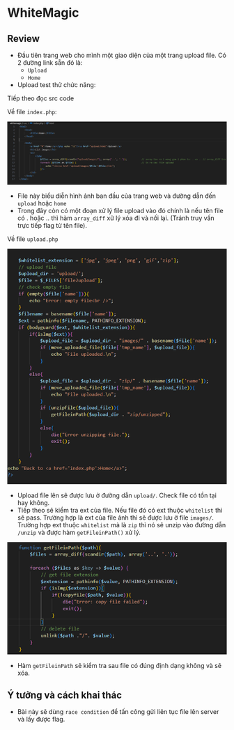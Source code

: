 # WhiteMagic

## Review

- Đầu tiên trang web cho mình một giao diện của một trang upload file. Có 2 đường link sẵn đó là:
    - `Upload`
    - `Home`
- Upload test thử chức năng:

Tiếp theo đọc src code

Về file `index.php`:

![](pic1.png)


- File này biểu diễn hình ảnh ban đầu của trang web và đường dẫn đến `upload` hoặc `home`
- Trong đây còn có một đoạn xử lý file upload vào đó chính là nếu tên file có . hoặc .. thì hàm `array_diff` xử lý xóa đi và nối lại. (Tránh truy vấn trực tiếp flag từ tên file).

Về file `upload.php`

![](pic2.png)

- Upload file lên sẽ được lưu ở đường dẫn `upload/`. Check file có tồn tại hay không.
- Tiếp theo sẽ kiểm tra ext của file. Nếu file đó có ext thuộc `whitelist` thì sẽ pass. Trường hợp là ext của file ảnh thì sẽ được lưu ở file 
`images/`. Trường hợp ext thuộc `whitelist` mà là `zip` thì nó sẽ unzip vào đường dẫn `/unzip` và được hàm `getFileinPath()` xử lý.  

![](pic3.png)

- Hàm `getFileinPath` sẽ kiểm tra sau file có đúng định dạng không và sẽ xóa.

## Ý tưởng và cách khai thác

- Bài này sẽ dùng `race condition` để tấn công gửi liên tục file lên server và lấy được flag.



